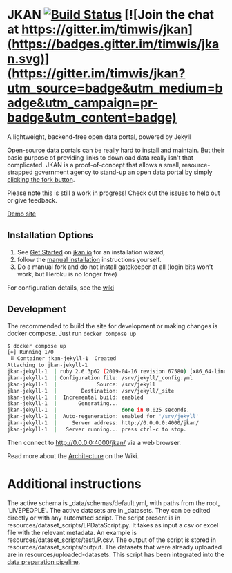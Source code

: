 # JKAN [![Build Status](https://travis-ci.org/timwis/jkan.svg?branch=gh-pages)](https://travis-ci.org/timwis/jkan) [![Join the chat at https://gitter.im/timwis/jkan](https://badges.gitter.im/timwis/jkan.svg)](https://gitter.im/timwis/jkan?utm_source=badge&utm_medium=badge&utm_campaign=pr-badge&utm_content=badge)
A lightweight, backend-free open data portal, powered by Jekyll

Open-source data portals can be really hard to install and maintain. But their
basic purpose of providing links to download data really isn't that complicated. JKAN is a proof-of-concept
that allows a small, resource-strapped government agency to stand-up an open data portal by simply
[clicking the fork button](https://help.github.com/articles/fork-a-repo/).

Please note this is still a work in progress! Check out the [issues](https://github.com/timwis/jkan/issues) to help
out or give feedback.

[Demo site](https://demo.jkan.io)

## Installation Options

1. See [Get Started](https://jkan.io/#get-started) on [jkan.io](https://jkan.io) for an installation wizard,
2. follow the [manual installation](https://github.com/timwis/jkan/wiki/Manual-Installation) instructions yourself.
3. Do a manual fork and do not install gatekeeper at all (login bits won't work, but Heroku is no longer free)

For configuration details, see the [wiki](https://github.com/timwis/jkan/wiki)

## Development
The recommended to build the site for development or making changes is docker compose.  Just run ```docker compose up```

```bash
$ docker compose up
[+] Running 1/0
 ⠿ Container jkan-jekyll-1  Created                                                                                                                                                                                               0.0s
Attaching to jkan-jekyll-1
jkan-jekyll-1  | ruby 2.6.3p62 (2019-04-16 revision 67580) [x86_64-linux-musl]
jkan-jekyll-1  | Configuration file: /srv/jekyll/_config.yml
jkan-jekyll-1  |             Source: /srv/jekyll
jkan-jekyll-1  |        Destination: /srv/jekyll/_site
jkan-jekyll-1  |  Incremental build: enabled
jkan-jekyll-1  |       Generating... 
jkan-jekyll-1  |                     done in 0.025 seconds.
jkan-jekyll-1  |  Auto-regeneration: enabled for '/srv/jekyll'
jkan-jekyll-1  |     Server address: http://0.0.0.0:4000/jkan/
jkan-jekyll-1  |   Server running... press ctrl-c to stop.
```

Then connect to http://0.0.0.0:4000/jkan/ via a web browser.

Read more about the [Architecture](https://github.com/timwis/jkan/wiki/Architecture) on the Wiki. 


# Additional instructions 
The active schema is _data/schemas/default.yml, with paths from the root, 'LIVEPEOPLE'. The active datasets are in _datasets. They can be edited directly or with any automated script. The script present is in resources/dataset_scripts/LPDataScript.py. It takes as input a csv or excel file with the relevant metadata. An example is resources/dataset_scripts/testLP.csv. The output of the script is stored in resources/dataset_scripts/output. The datasets that were already uploaded are in resources/uploaded-datasets. This script has been integrated into the [data preparation pipeline](http://git.knowdive.disi.unitn.it:8080/witmee/base/streambase/DataAnalysis/preparation). 